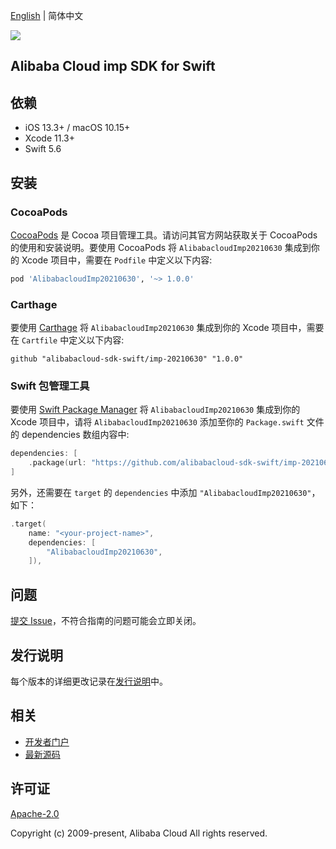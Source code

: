 [English](README.md) | 简体中文

![](https://aliyunsdk-pages.alicdn.com/icons/AlibabaCloud.svg)

## Alibaba Cloud imp SDK for Swift

## 依赖

- iOS 13.3+ / macOS 10.15+
- Xcode 11.3+
- Swift 5.6

## 安装

### CocoaPods

[CocoaPods](https://cocoapods.org) 是 Cocoa 项目管理工具。请访问其官方网站获取关于 CocoaPods 的使用和安装说明。要使用 CocoaPods 将 `AlibabacloudImp20210630` 集成到你的 Xcode 项目中，需要在 `Podfile` 中定义以下内容:

```ruby
pod 'AlibabacloudImp20210630', '~> 1.0.0'
```

### Carthage

要使用 [Carthage](https://github.com/Carthage/Carthage) 将 `AlibabacloudImp20210630` 集成到你的 Xcode 项目中，需要在 `Cartfile` 中定义以下内容:

```ogdl
github "alibabacloud-sdk-swift/imp-20210630" "1.0.0"
```

### Swift 包管理工具

要使用 [Swift Package Manager](https://swift.org/package-manager/) 将 `AlibabacloudImp20210630` 集成到你的 Xcode 项目中，请将 `AlibabacloudImp20210630` 添加至你的 `Package.swift` 文件的 dependencies 数组内容中:

```swift
dependencies: [
    .package(url: "https://github.com/alibabacloud-sdk-swift/imp-20210630.git", from: "1.0.0")
]
```

另外，还需要在 `target` 的 `dependencies` 中添加 `"AlibabacloudImp20210630"`，如下：

```swift
.target(
    name: "<your-project-name>",
    dependencies: [
        "AlibabacloudImp20210630",
    ]),
```

## 问题

[提交 Issue](https://github.com/alibabacloud-sdk-swift/imp-20210630/issues/new)，不符合指南的问题可能会立即关闭。

## 发行说明

每个版本的详细更改记录在[发行说明](./ChangeLog.txt)中。

## 相关

* [开发者门户](https://next.api.aliyun.com/home)
* [最新源码](https://github.com/alibabacloud-sdk-swift/imp-20210630)

## 许可证

[Apache-2.0](http://www.apache.org/licenses/LICENSE-2.0)

Copyright (c) 2009-present, Alibaba Cloud All rights reserved.
